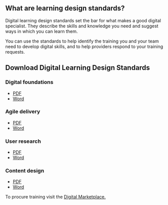 ## What are learning design standards?

Digital learning design standards set the bar for what makes a good digital specialist. They describe the skills and knowledge you need and suggest ways in which you can learn them. 

You can use the standards to help identify the training you and your team need to develop digital skills, and to help providers respond to your training requests.

## Download Digital Learning Design Standards

### Digital foundations
- [PDF](https://github.com/govau/learning-design-standards/raw/master/digital-foundations/digital-foundations-lds.pdf)
- [Word](https://github.com/govau/learning-design-standards/raw/master/digital-foundations/digital-foundations-lds.docx)

### Agile delivery
- [PDF](https://github.com/govau/learning-design-standards/raw/master/agile-delivery/agile-delivery-lds.pdf)
- [Word](https://github.com/govau/learning-design-standards/raw/master/agile-delivery/agile-delivery-lds.docx)

### User research
- [PDF](https://github.com/govau/learning-design-standards/raw/master/user-research/user-research-lds.pdf)
- [Word](https://github.com/govau/learning-design-standards/raw/master/user-research/user-research-lds.docx)

### Content design
- [PDF](https://github.com/govau/learning-design-standards/raw/master/content-design/content-design-lds.pdf)
- [Word](https://github.com/govau/learning-design-standards/raw/master/content-design/content-design-lds.docx)



To procure training visit the [Digital Marketplace.](https://marketplace.service.gov.au/)
